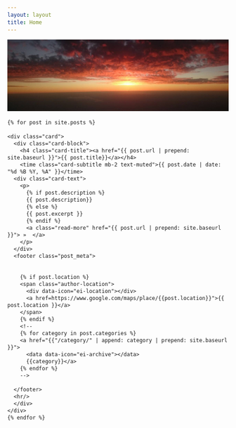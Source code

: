 ```yaml
---
layout: layout
title: Home
---
```

<div>
<img  class="blog-bg" src="/assets/img/blog_bg.png">
</div>
<div class="container-list">

    {% for post in site.posts %}

    <div class="card">
      <div class="card-block">
        <h4 class="card-title"><a href="{{ post.url | prepend: site.baseurl }}">{{ post.title}}</a></h4>
        <time class="card-subtitle mb-2 text-muted">{{ post.date | date: "%d %B %Y, %A" }}</time>
      <div class="card-text">
        <p>
          {% if post.description %}
          {{ post.description}}
          {% else %}
          {{ post.excerpt }}
          {% endif %} 
          <a class="read-more" href="{{ post.url | prepend: site.baseurl }}"> »  </a>
        </p> 
      </div>
      <footer class="post_meta">


        {% if post.location %}
        <span class="author-location">
          <div data-icon="ei-location"></div>
          <a href=https://www.google.com/maps/place/{{post.location}}">{{ post.location }}</a>
        </span>
        {% endif %}
        <!--
        {% for category in post.categories %}
        <a href="{{"/category/" | append: category | prepend: site.baseurl }}">
          <data data-icon="ei-archive"></data>
          {{category}}</a>
        {% endfor %}
        -->

      </footer>
      <hr/>
      </div>
    </div>
    {% endfor %}
</div>
